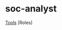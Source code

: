 # soc-analyst

[Tools](https://github.com/paranoidciso/soc-analyst/blob/8b5b95230ec4601a1932258ce1e228971ccb9759/tools.md "Tools")
[Roles]

